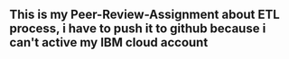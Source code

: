 ## This is my Peer-Review-Assignment about ETL process, i have to push it to github because i can't active my IBM cloud account
